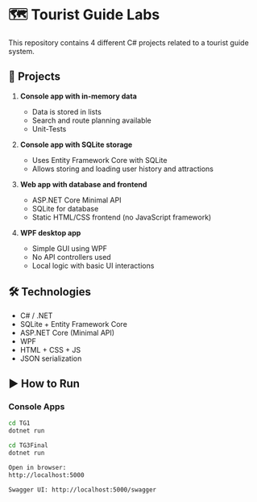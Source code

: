 # 🗺️ Tourist Guide Labs

This repository contains 4 different C# projects related to a tourist guide system.

## 📌 Projects

1. **Console app with in-memory data**  
   - Data is stored in lists  
   - Search and route planning available
   - Unit-Tests

2. **Console app with SQLite storage**  
   - Uses Entity Framework Core with SQLite  
   - Allows storing and loading user history and attractions

3. **Web app with database and frontend**  
   - ASP.NET Core Minimal API  
   - SQLite for database  
   - Static HTML/CSS frontend (no JavaScript framework)

4. **WPF desktop app**  
   - Simple GUI using WPF  
   - No API controllers used  
   - Local logic with basic UI interactions

## 🛠️ Technologies

- C# / .NET
- SQLite + Entity Framework Core
- ASP.NET Core (Minimal API)
- WPF
- HTML + CSS + JS
- JSON serialization

## ▶️ How to Run

### Console Apps

```bash
cd TG1        
dotnet run

cd TG3Final
dotnet run

Open in browser:
http://localhost:5000

Swagger UI: http://localhost:5000/swagger